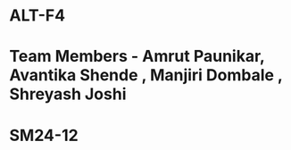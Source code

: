 # ALT-F4
# Team Members - Amrut Paunikar, Avantika Shende , Manjiri Dombale , Shreyash Joshi 
# SM24-12
